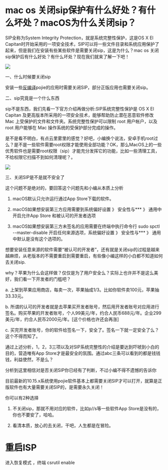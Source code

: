 # mac os 关闭sip保护有什么好处？有什么坏处？macOS为什么关闭sip？

SIP全称为System Integrity Protection，就是系统完整性保护，这是OS X El Capitan时开始采用的一项安全技术，SIP可以将一些文件目录和系统应用保护了起来，但是我们在安装有些某些软件是需要关闭sip，这是为什么？mac os 关闭sip保护后有什么好处？有什么坏处？现在我们就来了解一下吧！

![](https://i-blog.csdnimg.cn/blog_migrate/065c0f0f6fd8a4dd906ae3af67afc805.png)

一、什么时候要关闭sip

安装一些[反编译](https://so.csdn.net/so/search?q=%E5%8F%8D%E7%BC%96%E8%AF%91&spm=1001.2101.3001.7020)pojie的应用时需要关闭SIP，部分正版应用也需要关闭sip。

二、sip究竟是一个什么东西

sip不是东西，我们先看一下官方介绍再做分析:SIP系统完整性保护是 OS X El Capitan 及更高版本所采用的一项安全技术，能够帮助防止潜在恶意软件修改 Mac 上受保护的文件和文件夹。系统完整性保护可以限制 root 用户帐户，以及 root 用户能够在 Mac 操作系统的受保护部分完成的操作。

是不是看不明白，有点云里雾里的感觉？好吧，小编换个说法，安卓手机root过么？是不是一些软件需要root权限才能使用全部功能？OK，那么MacOS上的一些优秀软件也是需要root权限（sip）才能充分发挥它的功能，比如一些清理工具，不给权限它扫描不到如何清理呢？。

![](https://i-blog.csdnimg.cn/blog_migrate/334b82b251bb7d9ffff6b9a56d495431.png)

三、关闭SIP是不是就不安全了

这个问题不是绝对的，要回答这个问题先和小编从本质上分析

1. macOS默认只允许运行通过App Store下载的软件。

2. macOS如果想安装第三方应用需要到系统偏好设置 》 安全性与*** 》 通用中开启允许App Store 和被认可的开发者选项

3. macOS如果想安装第三方未签名的应用需要在终端中执行命令行 sudo spctl --master-disable 开启任何来源选项，系统偏好设置 》 安全性与*** 》 通用 中默认是没有这个选项的。

想要安装任意来源的软件需要“被认可的开发者”，还有就是关闭sip的过程是越来越麻烦，从老版本的不需要重启到需要重启，有些像小编这样的小白都不知道如何去关闭sip.

why？苹果为什么会这样做？仅仅是为了用户安全么？实际上也许并不是这么美好，我们看一下开发者的门槛吧？

a. 上架到苹果应用商店，每卖一次，苹果抽成1/3。比如你软件卖100元，苹果抽33.33元。

b. 所谓的认可的开发者就是去苹果买开发者账号，然后用开发者账号对应用进行签名。购买苹果的开发者账号，个人99美元/年，约合人民币688元/年。企业299美元/年，约合人民币2000元/年。[这个价格也许还会再涨]

c. 买完开发者账号，你的软件给签名一下，安全了。签名一下就一定安全了么？这个不得而知了。

通过上述分析，1，2，3三项以及对SIP系统完整性的介绍是要达到吓唬到小白的目的，营造唯有App Store才是最安全的氛围。通过abc三条可以看到的都是钱钱钱，利益使然，不是么？

分析到这里相信对是否关闭SIP你已经有了判断，不过小编不得不遗憾的告诉你

目前最新的10.15.x系统使用pojie软件基本上都需要关闭SIP才可以打开，就算是正版软件也有大量需要关闭SIP的，是需要永久关闭！

你可以有2种选择

1. 不关闭sip，那就不用对应的软件，比如p//s等一些软件App Store是没有的，你也不要安了，哈哈。

2. 看清本质，放心的去关闭，干吧，人生都是在冒险。

# 重启ISP 
进入恢复模式 ，终端 csrutil enable